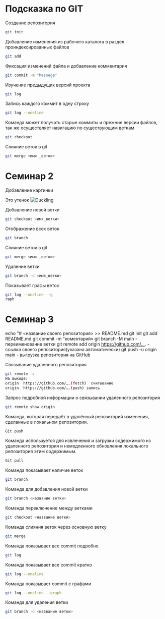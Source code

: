 # Подсказка по GIT

Создание репозитория
```sh
git init
```

Добавление изменения из рабочего каталога в раздел проиндексированных файлов
``````sh
git add
``````

Фиксация изменений файла и добавление комментария
``````sh
git commit -m "Messege"
``````

Изучение предыдущих версий проекта
```sh
git log
```

Запись каждого коммит в одну строку
```sh
git log --oneline
```

Команда может получать старые коммиты и прежние версии файлов, так же осуществляет навигацию по существующим веткам
```sh
git checkout
```

Слияние веток в git
```sh
git merge <имя _ветки>
```
# Семинар 2

Добавление картинки


Это утенок ![Duckling](Duckling.jpg)

Добавление новой ветки
```sh
git checkout <имя_ветки>
```
Отображение всех веток
```sh
git branch
```

Слияние веток в git
```sh
git merge <имя _ветки>
```

Удаление ветки
```sh
git branch -d <имя_ветки>
```

Показывает графы веток
``````sh
git log --oneline --g
raph
``````

# Семинар 3

echo "# <название своего репозитория> >> README.md
git init
git add README.md
git commit -m "коментарий»
git branch -M main - переименование ветки 
git remote add origin https://github.com/…. - ссылка своего репозитория(указана автоматически)
git push -u origin main - выгрузка репозитория на GitHub


Cвязывание удаленного репозитория
``````sh
git remote -v 
На выходе:
origin	https://github.com/….(fetch)  считывание
origin	https://github.com/….(push) запись
``````

Запрос подробной информации о связывании удаленного репозитория
``````sh
git remote show origin
``````

Команда, которая передаёт в удалённый репозиторий изменения, сделанные в локальном репозитории. 
``````sh
Git push
``````

 Команда используется для извлечения и загрузки содержимого из удаленного репозитория и немедленного обновления локального репозитория этим содержимым.
``````sh
Git pull
``````

Команда показывает наличие веток
``````sh
git branch 
``````

Команда для добавления новой ветки
``````sh
git branch <название ветки> 
``````

Команда переключение между ветками
``````sh
git checkout <название ветки> 
``````

Команда слияния веток через основную ветку
``````sh
git merge 
``````

Команда показывает все commit подробно
``````sh
git log 
``````

Команда показывает все commit кратко
``````sh
git log --oneline 
``````

Команда показывает commit  с графами
``````sh
git log --oneline --graph 
``````

Команда для удаления ветки
``````sh
git branch -d <название ветки> 
``````
